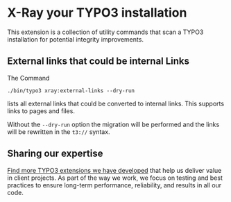 # X-Ray your TYPO3 installation

This extension is a collection of utility commands that scan a TYPO3 installation for
potential integrity improvements.

## External links that could be internal Links

The Command

```
./bin/typo3 xray:external-links --dry-run
```

lists all external links that could be converted to internal links. This supports links to pages and files.

Without the `--dry-run` option the migration will be performed and the links will be rewritten in the `t3://` syntax.

## Sharing our expertise

[Find more TYPO3 extensions we have developed](https://b13.com/useful-typo3-extensions-from-b13-to-you) that help us deliver value in client projects. As part of the way we work, we focus on testing and best practices to ensure long-term performance, reliability, and results in all our code.
